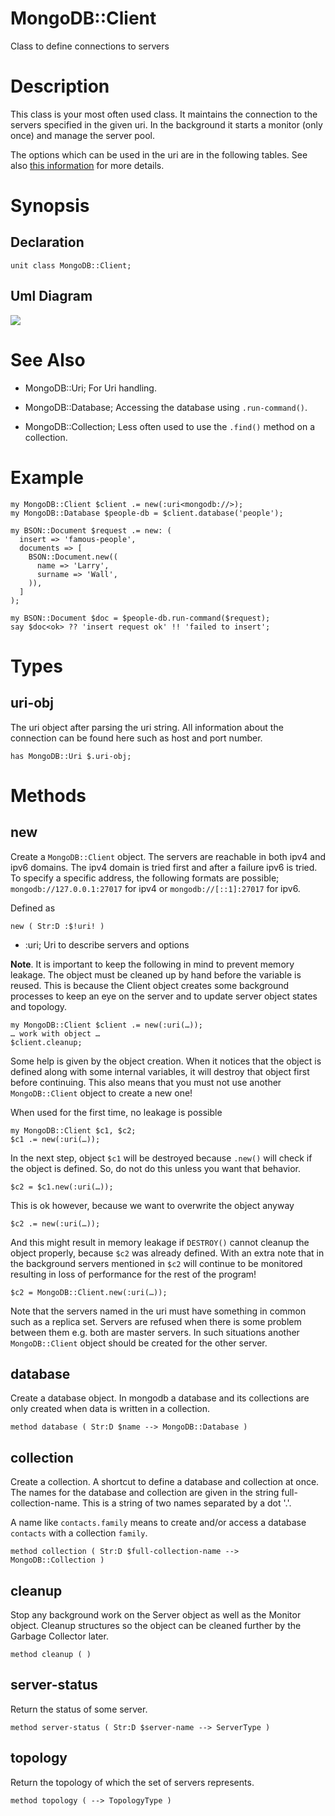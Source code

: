MongoDB::Client
===============

Class to define connections to servers

Description
===========

This class is your most often used class. It maintains the connection to the servers specified in the given uri. In the background it starts a monitor (only once) and manage the server pool.

The options which can be used in the uri are in the following tables. See also [this information](https://docs.mongodb.com/manual/reference/connection-string/#connection-string-options) for more details.

Synopsis
========

Declaration
-----------

    unit class MongoDB::Client;

Uml Diagram
-----------

![](plantuml/Client.svg)

See Also
========

  * MongoDB::Uri; For Uri handling.

  * MongoDB::Database; Accessing the database using `.run-command()`.

  * MongoDB::Collection; Less often used to use the `.find()` method on a collection.

Example
=======

    my MongoDB::Client $client .= new(:uri<mongodb://>);
    my MongoDB::Database $people-db = $client.database('people');

    my BSON::Document $request .= new: (
      insert => 'famous-people',
      documents => [
        BSON::Document.new((
          name => 'Larry',
          surname => 'Wall',
        )),
      ]
    );

    my BSON::Document $doc = $people-db.run-command($request);
    say $doc<ok> ?? 'insert request ok' !! 'failed to insert';

Types
=====

uri-obj
-------

The uri object after parsing the uri string. All information about the connection can be found here such as host and port number.

    has MongoDB::Uri $.uri-obj;

Methods
=======

new
---

Create a `MongoDB::Client` object. The servers are reachable in both ipv4 and ipv6 domains. The ipv4 domain is tried first and after a failure ipv6 is tried. To specify a specific address, the following formats are possible; `mongodb://127.0.0.1:27017` for ipv4 or `mongodb://[::1]:27017` for ipv6.

Defined as

    new ( Str:D :$!uri! )

  * :uri; Uri to describe servers and options

**Note**. It is important to keep the following in mind to prevent memory leakage. The object must be cleaned up by hand before the variable is reused. This is because the Client object creates some background processes to keep an eye on the server and to update server object states and topology.

    my MongoDB::Client $client .= new(:uri(…));
    … work with object …
    $client.cleanup;

Some help is given by the object creation. When it notices that the object is defined along with some internal variables, it will destroy that object first before continuing. This also means that you must not use another `MongoDB::Client` object to create a new one!

When used for the first time, no leakage is possible

    my MongoDB::Client $c1, $c2;
    $c1 .= new(:uri(…));

In the next step, object `$c1` will be destroyed because `.new()` will check if the object is defined. So, do not do this unless you want that behavior.

    $c2 = $c1.new(:uri(…));

This is ok however, because we want to overwrite the object anyway

    $c2 .= new(:uri(…));

And this might result in memory leakage if `DESTROY()` cannot cleanup the object properly, because `$c2` was already defined. With an extra note that in the background servers mentioned in `$c2` will continue to be monitored resulting in loss of performance for the rest of the program!

    $c2 = MongoDB::Client.new(:uri(…));

Note that the servers named in the uri must have something in common such as a replica set. Servers are refused when there is some problem between them e.g. both are master servers. In such situations another `MongoDB::Client` object should be created for the other server.

database
--------

Create a database object. In mongodb a database and its collections are only created when data is written in a collection.

    method database ( Str:D $name --> MongoDB::Database )

collection
----------

Create a collection. A shortcut to define a database and collection at once. The names for the database and collection are given in the string full-collection-name. This is a string of two names separated by a dot '.'.

A name like `contacts.family` means to create and/or access a database `contacts` with a collection `family`.

    method collection ( Str:D $full-collection-name --> MongoDB::Collection )

cleanup
-------

Stop any background work on the Server object as well as the Monitor object. Cleanup structures so the object can be cleaned further by the Garbage Collector later.

    method cleanup ( )

server-status
-------------

Return the status of some server.

    method server-status ( Str:D $server-name --> ServerType )

topology
--------

Return the topology of which the set of servers represents.

    method topology ( --> TopologyType )

